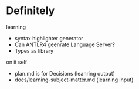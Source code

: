 # Definitely


learning
* syntax highlighter generator
* Can ANTLR4 geenrate Language Server?
* Types as library


on it self
* plan.md is for Decisions (leanring output)
* docs/learning-subject-matter.md (learning input)
